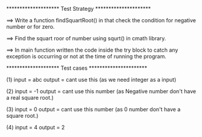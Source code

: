 ******************** Test Strategy *********************


==> Write a function findSquartRoot() in that check the condition for negative number or for zero.

==> Find the squart roor of number using squrt() in cmath library.

==> In main function written the code inside the try block to catch any exception is occurring or not at the time of running the program.


******************** Test cases **********************


(1) input = abc
    output = cant use this (as we need integer as a input)

(2) input = -1
    output = cant use this number (as Negative number don't have a real square root.)

(3) input = 0
    output = cant use this number (as 0 number don't have a square root.)       

(4) input = 4
    output = 2    